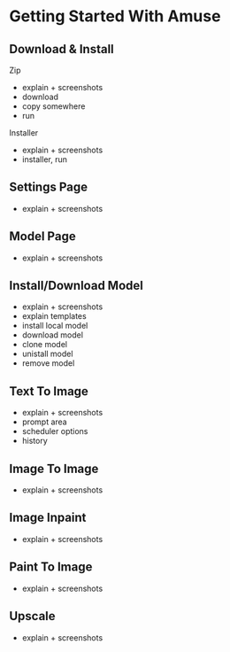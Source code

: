 # Getting Started With Amuse

## Download & Install
Zip
* explain + screenshots
* download
* copy somewhere
* run

Installer
* explain + screenshots
* installer, run

## Settings Page
* explain + screenshots

## Model Page
* explain + screenshots

## Install/Download Model
* explain + screenshots
* explain templates
* install local model
* download model
* clone model
* unistall model
* remove model

## Text To Image
* explain + screenshots
* prompt area
* scheduler options
* history

## Image To Image
* explain + screenshots

## Image Inpaint
* explain + screenshots

## Paint To Image
* explain + screenshots

## Upscale
* explain + screenshots